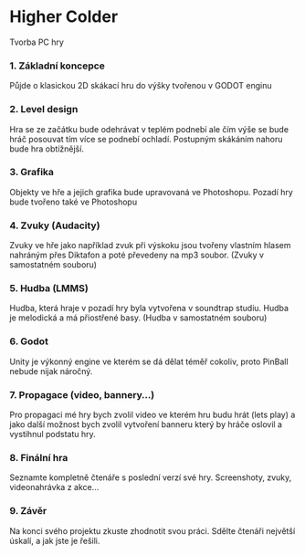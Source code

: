 # Higher Colder 

Tvorba PC hry 

### 1. Základní koncepce

Půjde o klasickou 2D skákací hru do výšky tvořenou v GODOT enginu 

### 2. Level design

Hra se ze začátku bude odehrávat v teplém podnebí ale čím výše se bude hráč posouvat tím více se podnebí ochladí. Postupným skákáním nahoru bude hra obtížnější.  

### 3. Grafika

Objekty ve hře a jejich grafika bude upravovaná ve Photoshopu. Pozadí hry bude tvořeno také ve Photoshopu

### 4. Zvuky (Audacity)

Zvuky ve hře jako například zvuk při výskoku jsou tvořeny vlastním hlasem nahráným přes Diktafon a poté převedeny na mp3 soubor. (Zvuky v samostatném souboru) 

### 5. Hudba (LMMS)

Hudba, která hraje v pozadí hry byla vytvořena v soundtrap studiu. Hudba je melodická a má přiostřené basy. (Hudba v samostatném souboru)  

### 6. Godot

Unity je výkonný engine ve kterém se dá dělat téměř cokoliv, proto PinBall nebude nijak náročný. 

### 7. Propagace (video, bannery…)

Pro propagaci mé hry bych zvolil video ve kterém hru budu hrát (lets play) a jako další možnost bych zvolil vytvoření banneru který by hráče oslovil a vystihnul podstatu hry. 
### 8. Finální hra

Seznamte kompletně čtenáře s poslední verzí své hry. Screenshoty, zvuky, videonahrávka z akce…

### 9. Závěr

Na konci svého projektu zkuste zhodnotit svou práci. Sdělte čtenáři největší úskalí, a jak jste je řešili.

